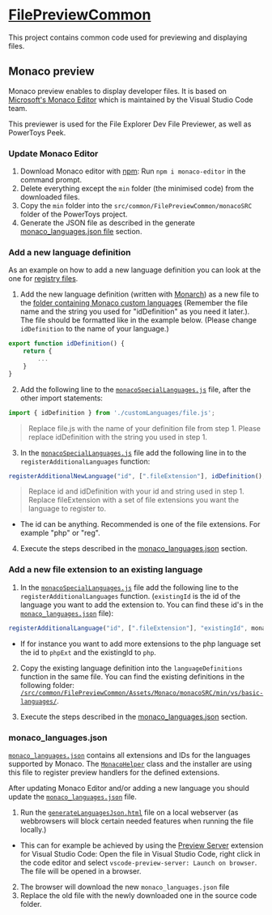 # [FilePreviewCommon](/src/common/FilePreviewCommon)

This project contains common code used for previewing and displaying files.

## Monaco preview

Monaco preview enables to display developer files. It is based on [Microsoft's Monaco Editor](https://microsoft.github.io/monaco-editor/) which is maintained by the Visual Studio Code team.

This previewer is used for the File Explorer Dev File Previewer, as well as PowerToys Peek.

### Update Monaco Editor

1. Download Monaco editor with [npm](https://www.npmjs.com/): Run `npm i monaco-editor` in the command prompt.
2. Delete everything except the `min` folder (the minimised code) from the downloaded files.
3. Copy the `min` folder into the `src/common/FilePreviewCommon/monacoSRC` folder of the PowerToys project.
4. Generate the JSON file as described in the generate [monaco_languages.json file](#monaco_languagesjson) section.

### Add a new language definition

As an example on how to add a new language definition you can look at the one for [registry files](/src/common/FilePreviewCommon/Assets/Monaco/customLanguages/reg.js).

1. Add the new language definition (written with [Monarch](https://microsoft.github.io/monaco-editor/monarch.html)) as a new file to the [folder containing Monaco custom languages](/src/common/FilePreviewCommon/Assets/Monaco/customLanguages/) (Remember the file name and the string you used for "idDefinition" as you need it later.). The file should be formatted like in the example below. (Please change `idDefinition` to the name of your language.)

```javascript
export function idDefinition() {
    return {
        ...
    }
}
```

2. Add the following line to the [`monacoSpecialLanguages.js`](/src/common/FilePreviewCommon/Assets/Monaco/monacoSpecialLanguages.js) file, after the other import statements:

```javascript
import { idDefinition } from './customLanguages/file.js';
```

> Replace file.js with the name of your definition file from step 1. Please replace idDefinition with the string you used in step 1.

3. In the [`monacoSpecialLanguages.js`](/src/common/FilePreviewCommon/Assets/Monaco/monacoSpecialLanguages.js) file add the following line in to the `registerAdditionalLanguages` function:

```javascript
registerAdditionalNewLanguage("id", [".fileExtension"], idDefinition(), monaco)
```

> Replace id and idDefinition with your id and string used in step 1. Replace fileExtension with a set of file extensions you want the language to register to.

  * The id can be anything. Recommended is one of the file extensions. For example "php" or "reg".

4. Execute the steps described in the [monaco_languages.json](#monaco_languagesjson) section.

### Add a new file extension to an existing language

1. In the [`monacoSpecialLanguages.js`](/src/common/FilePreviewCommon/Assets/Monaco/monacoSpecialLanguages.js) file add the following line to the `registerAdditionalLanguages` function. (`existingId` is the id of the language you want to add the extension to. You can find these id's in the [`monaco_languages.json`](/src/common/FilePreviewCommon/monaco_languages.json) file):

```javascript
registerAdditionalLanguage("id", [".fileExtension"], "existingId", monaco)
```

  * If for instance you want to add more extensions to the php language set the id to `phpExt` and the existingId to `php`.

2. Copy the existing language definition into the `languageDefinitions` function in the same file. You can find the existing definitions in the following folder: [`/src/common/FilePreviewCommon/Assets/Monaco/monacoSRC/min/vs/basic-languages/`](/src/common/FilePreviewCommon/Assets/Monaco/monacoSRC/min/vs/basic-languages/).

3. Execute the steps described in the [monaco_languages.json](#monaco_languagesjson) section.

### monaco_languages.json

[`monaco_languages.json`](/src/common/FilePreviewCommon/Assets/Monaco/monaco_languages.json) contains all extensions and IDs for the languages supported by Monaco. The [`MonacoHelper`](/src/common/FilePreviewCommon/MonacoHelper.cs) class and the installer are using this file to register preview handlers for the defined extensions.

After updating Monaco Editor and/or adding a new language you should update the [`monaco_languages.json`](/src/common/FilePreviewCommon/Assets/Monaco/monaco_languages.json) file.

1. Run the [`generateLanguagesJson.html`](/src/common/FilePreviewCommon/Assets/Monaco/generateLanguagesJson.html) file on a local webserver (as webbrowsers will block certain needed features when running the file locally.)
  *  This can for example be achieved by using the [Preview Server](https://marketplace.visualstudio.com/items?itemName=yuichinukiyama.vscode-preview-server) extension for Visual Studio Code: Open the file in Visual Studio Code, right click in the code editor and select `vscode-preview-server: Launch on browser`. The file will be opened in a browser.
2. The browser will download the new `monaco_languages.json` file
3. Replace the old file with the newly downloaded one in the source code folder.
